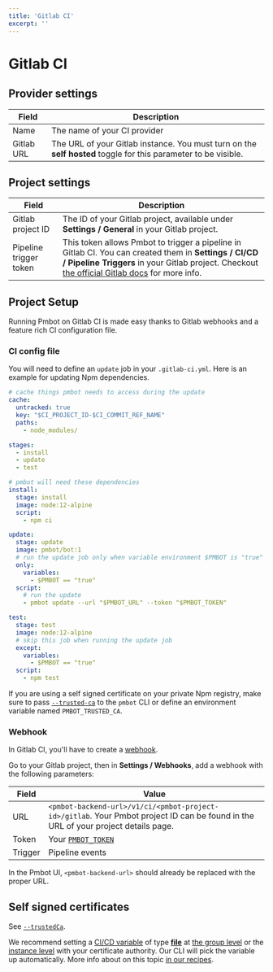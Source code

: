 ```yaml
---
title: 'Gitlab CI'
excerpt: ''
---
```


# Gitlab CI

## Provider settings

| Field | Description |
| --- | --- |
| Name | The name of your CI provider |
| Gitlab URL | The URL of your Gitlab instance. You must turn on the **self hosted** toggle for this parameter to be visible. |

## Project settings

| Field | Description |
| --- | --- |
| Gitlab project ID | The ID of your Gitlab project, available under **Settings / General** in your Gitlab project. |
| Pipeline trigger token | This token allows Pmbot to trigger a pipeline in Gitlab CI. You can created them in **Settings / CI/CD / Pipeline Triggers** in your Gitlab project. Checkout [the official Gitlab docs](https://docs.gitlab.com/ee/ci/triggers/#adding-a-new-trigger) for more info. |

## Project Setup

Running Pmbot on Gitlab CI is made easy thanks to Gitlab webhooks and a feature rich CI configuration file.

### CI config file

You will need to define an `update` job in your `.gitlab-ci.yml`. Here is an example for updating Npm dependencies.

<div class="code-group" data-props='{ "lineNumbers": ["true"] }'>

```yaml
# cache things pmbot needs to access during the update
cache:
  untracked: true
  key: "$CI_PROJECT_ID-$CI_COMMIT_REF_NAME"
  paths:
    - node_modules/

stages:
  - install
  - update
  - test

# pmbot will need these dependencies
install:
  stage: install
  image: node:12-alpine
  script:
    - npm ci

update:
  stage: update
  image: pmbot/bot:1
  # run the update job only when variable environment $PMBOT is "true"
  only:
    variables:
      - $PMBOT == "true"
  script:
    # run the update
    - pmbot update --url "$PMBOT_URL" --token "$PMBOT_TOKEN"

test:
  stage: test
  image: node:12-alpine
  # skip this job when running the update job
  except:
    variables:
      - $PMBOT == "true"
  script:
    - npm test
```

</div>

<div class="blockquote" data-props='{ "mod": "info" }'>

If you are using a self signed certificate on your private Npm registry, make sure to pass [`--trusted-ca`](/core/pmbot-cli#trusted-ca) to the `pmbot` CLI or define an environment variable named `PMBOT_TRUSTED_CA`.

</div>

### Webhook

In Gitlab CI, you'll have to create a [webhook](https://docs.gitlab.com/ee/user/project/integrations/webhooks.html).

Go to your Gitlab project, then in **Settings / Webhooks**, add a webhook with the following parameters:

| Field | Value |
| --- | --- |
| URL | `<pmbot-backend-url>/v1/ci/<pmbot-project-id>/gitlab`. Your Pmbot project ID can be found in the URL of your project details page. |
| Token | Your [`PMBOT_TOKEN`](#pmbot_token) |
| Trigger | Pipeline events |

In the Pmbot UI, `<pmbot-backend-url>` should already be replaced with the proper URL. 

## Self signed certificates

See [`--trustedCa`](/core/pmbot-cli#trusted-ca).

We recommend setting a [CI/CD variable](https://docs.gitlab.com/ee/ci/variables/) of type [**file**](https://docs.gitlab.com/ee/ci/variables/#custom-environment-variables-of-type-file) at [the group level](https://docs.gitlab.com/ee/ci/variables/#group-level-environment-variables) or the [instance level]() with your certificate authority. Our CLI will pick the variable up automatically. More info about on this topic [in our recipes](/recipes/gitlab-ci).
